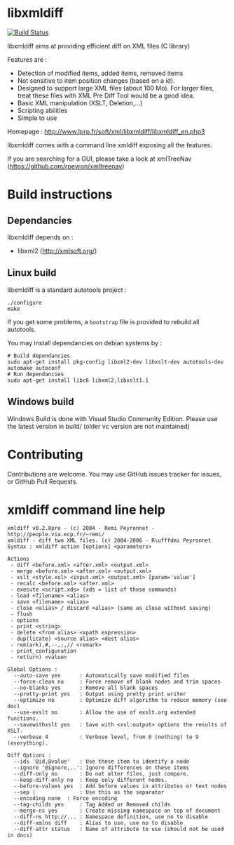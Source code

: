 # libxmldiff
[![Build Status](https://travis-ci.org/rpeyron/libxmldiff.svg?branch=master)](https://travis-ci.org/rpeyron/libxmldiff)

libxmldiff aims at providing efficient diff on XML files (C library)

Features are :
  * Detection of modified items, added items, removed items
  * Not sensitive to item position changes (based on a id).
  * Designed to support large XML files (about 100 Mo). For larger files, treat these files with XML Pre Diff Tool would be a good idea.
  * Basic XML manipulation (XSLT, Deletion,...)
  * Scripting abilities
  * Simple to use

Homepage : http://www.lprp.fr/soft/xml/libxmldiff/libxmldiff_en.php3

libxmldiff comes with a command line xmldiff exposing all the features.

If you are searching for a GUI, please take a look at xmlTreeNav (https://github.com/rpeyron/xmltreenav)


# Build instructions

## Dependancies

libxmldiff depends on :
- libxml2 (http://xmlsoft.org/)

## Linux build

libxmldiff is a standard autotools project :

```
./configure
make
```

If you get some problems, a `bootstrap` file is provided to rebuild all autotools.

You may install dependancies on debian systems by :
```
# Build dependancies
sudo apt-get install pkg-config libxml2-dev libxslt-dev autotools-dev automake autoconf
# Run dependancies
sudo apt-get install libc6 libxml2,libxslt1.1 
```


## Windows build

Windows Build is done with Visual Studio Community Edition. 
Please use the latest version in build/ (older vc version are not maintained)


# Contributing

Contributions are welcome. You may use GitHub issues tracker for issues, or GitHub Pull Requests.

# xmldiff command line help

```
xmldiff v0.2.8pre - (c) 2004 - Remi Peyronnet - http://people.via.ecp.fr/~remi/
xmldiff - diff two XML files. (c) 2004-2006 - R\ufffdmi Peyronnet
Syntax : xmldiff action [options] <parameters>

Actions
 - diff <before.xml> <after.xml> <output.xml>
 - merge <before.xml> <after.xml> <output.xml>
 - xslt <style.xsl> <input.xml> <output.xml> [param='value']
 - recalc <before.xml> <after.xml>
 - execute <script.xds> (xds = list of these commands)
 - load <filename> <alias>
 - save <filename> <alias>
 - close <alias> / discard <alias> (same as close without saving)
 - flush
 - options
 - print <string>
 - delete <from alias> <xpath expression>
 - dup(licate) <source alias> <dest alias>
 - rem(ark),#,--,;,// <remark>
 - print_configuration
 - ret(urn) <value>

Global Options : 
  --auto-save yes      : Automatically save modified files
  --force-clean no     : Force remove of blank nodes and trim spaces
  --no-blanks yes      : Remove all blank spaces
  --pretty-print yes   : Output using pretty print writer
  --optimize no        : Optimize diff algorithm to reduce memory (see doc)
  --use-exslt no       : Allow the use of exslt.org extended functions.
  --savewithxslt yes   : Save with <xsl:output> options the results of XSLT.
  --verbose 4          : Verbose level, from 0 (nothing) to 9 (everything).

Diff Options : 
  --ids '@id,@value'   : Use these item to identify a node
  --ignore '@ignore,..': Ignore differences on these items
  --diff-only no       : Do not alter files, just compare.
  --keep-diff-only no  : Keep only different nodes.
  --before-values yes  : Add before values in attributes or text nodes
  --sep |              : Use this as the separator
  --encoding none  : Force encoding
  --tag-childs yes     : Tag Added or Removed childs
  --merge-ns yes       : Create missing namespace on top of document
  --diff-ns http://... : Namespace definition, use no to disable
  --diff-xmlns diff    : Alias to use, use no to disable
  --diff-attr status   : Name of attribute to use (should not be used in docs)

```
